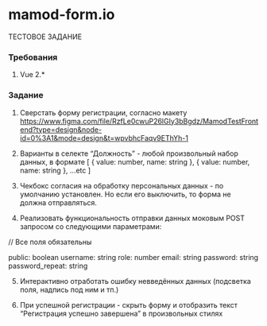 # mamod-form.io
ТЕСТОВОЕ ЗАДАНИЕ
### Требования

1. Vue 2.*

### Задание

1. Сверстать форму регистрации, согласно макету   https://www.figma.com/file/RzfLe0cwuP26lGIy3bBgdz/MamodTestFrontend?type=design&node-id=0%3A1&mode=design&t=wpvbhcFaqv9EThYh-1

2. Варианты в селекте “Должность” - любой произвольный набор данных, в формате 
[
  { value: number, name: string },
  { value: number, name: string },
  ...etc
]

3. Чекбокс согласия на обработку персональных данных - по умолчанию установлен. Но если его выключить, то форма не должна отправляться.

4. Реализовать функциональность отправки данных моковым POST запросом со следующими параметрами:

// Все поля обязательны

public: boolean 
username: string
role: number
email: string
password: string
password_repeat: string

5. Интерактивно отработать ошибку невведённых данных (подсветка поля, надпись под ним и тп.) 

6. При успешной  регистрации - скрыть форму и отобразить текст “Регистрация успешно завершена” в произвольных стилях
